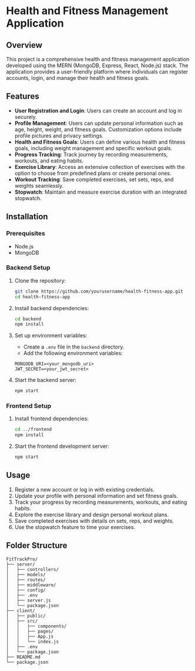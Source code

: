 # Health and Fitness Management Application

## Overview

This project is a comprehensive health and fitness management application developed using the MERN (MongoDB, Express, React, Node.js) stack. The application provides a user-friendly platform where individuals can register accounts, login, and manage their health and fitness goals.

## Features

- **User Registration and Login**: Users can create an account and log in securely.
- **Profile Management**: Users can update personal information such as age, height, weight, and fitness goals. Customization options include profile pictures and privacy settings.
- **Health and Fitness Goals**: Users can define various health and fitness goals, including weight management and specific workout goals.
- **Progress Tracking**: Track journey by recording measurements, workouts, and eating habits.
- **Exercise Library**: Access an extensive collection of exercises with the option to choose from predefined plans or create personal ones.
- **Workout Tracking**: Save completed exercises, set sets, reps, and weights seamlessly.
- **Stopwatch**: Maintain and measure exercise duration with an integrated stopwatch.

## Installation

### Prerequisites

- Node.js
- MongoDB

### Backend Setup

1. Clone the repository:
    ```bash
    git clone https://github.com/yourusername/health-fitness-app.git
    cd health-fitness-app
    ```

2. Install backend dependencies:
    ```bash
    cd backend
    npm install
    ```

3. Set up environment variables:
    - Create a `.env` file in the `backend` directory.
    - Add the following environment variables:
    ```plaintext
    MONGODB_URI=<your_mongodb_uri>
    JWT_SECRET=<your_jwt_secret>
    ```

4. Start the backend server:
    ```bash
    npm start
    ```

### Frontend Setup

1. Install frontend dependencies:
    ```bash
    cd ../frontend
    npm install
    ```

2. Start the frontend development server:
    ```bash
    npm start
    ```

## Usage

1. Register a new account or log in with existing credentials.
2. Update your profile with personal information and set fitness goals.
3. Track your progress by recording measurements, workouts, and eating habits.
4. Explore the exercise library and design personal workout plans.
5. Save completed exercises with details on sets, reps, and weights.
6. Use the stopwatch feature to time your exercises.

## Folder Structure

```plaintext
FitTrackPro/
├── server/
│   ├── controllers/
│   ├── models/
│   ├── routes/
│   ├── middleware/
│   ├── config/
│   ├── .env
│   ├── server.js
│   └── package.json
├── client/
│   ├── public/
│   ├── src/
│   │   ├── components/
│   │   ├── pages/
│   │   ├── App.js
│   │   └── index.js
│   ├── .env
│   └── package.json
├── README.md
└── package.json
